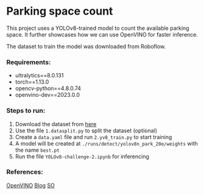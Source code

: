 # Parking space count
This project uses a YOLOv8-trained model to count the available parking space. It further showcases how we can use OpenVINO for faster inference.

The dataset to train the model was downloaded from Roboflow.


### Requirements:

- ultralytics==8.0.131
- torch==1.13.0
- opencv-python==4.8.0.74
- openvino-dev==2023.0.0


### Steps to run:

1. Download the dataset from [here](https://public.roboflow.com/object-detection/pklot)
2. Use the file `1.datasplit.py` to split the dataset (optional)
3. Create a `data.yaml` file and run `2.yv8_train.py` to start training
4. A model will be created at `./runs/detect/yolov8n_park_20e/weights` with the name `best.pt`
5. Run the file `YOLOv8-challenge-2.ipynb` for inferencing


### References:

[OpenVINO](https://docs.openvino.ai/2023.0/home.html)
[Blog](https://learnopencv.com/train-yolov8-on-custom-dataset/)
[SO](https://stackoverflow.com/questions/75324341/yolov8-get-predicted-bounding-box)
